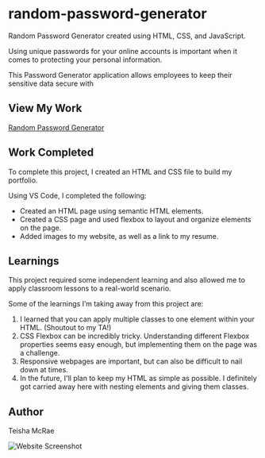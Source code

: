 # random-password-generator
Random Password Generator created using HTML,  CSS, and JavaScript.

Using unique passwords for your online accounts is important when it comes to protecting your personal information. 

This Password Generator application allows employees to keep their sensitive data secure with 

## View My Work
[Random Password Generator](https://mcraeteisha.github.io/teisha-mcrae-web-app-portfolio/)
 
## Work Completed

To complete this project, I created an HTML and CSS file to build my portfolio.

Using VS Code, I completed the following:

* Created an HTML page using semantic HTML elements.
* Created a CSS page and used flexbox to layout and organize elements on the page.
* Added images to my website, as well as a link to my resume.
 
## Learnings
 
This project required some independent learning and also allowed me to apply classroom lessons to a real-world scenario.

Some of the learnings I’m taking away from this project are:
1. I learned that you can apply multiple classes to one element within your HTML. (Shoutout to my TA!)
2. CSS Flexbox can be incredibly tricky. Understanding different Flexbox properties seems easy enough, but implementing them on the page was a challenge.
3. Responsive webpages are important, but can also be difficult to nail down at times.
4. In the future, I'll plan to keep my HTML as simple as possible. I definitely got carried away here with nesting elements and giving them classes. 
 
## Author
Teisha McRae

![Website Screenshot](https://user-images.githubusercontent.com/73713665/107868731-ac2ef980-6e54-11eb-96e5-13a030397468.png)
